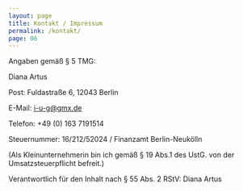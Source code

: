 ```yaml
---
layout: page
title: Kontakt / Impressum
permalink: /kontakt/
page: 06
---
```

Angaben gemäß § 5 TMG:

Diana Artus

Post: Fuldastraße 6, 12043 Berlin

E-Mail: i-u-g@gmx.de

Telefon: +49 (0) 163 7191514

Steuernummer: 16/212/52024 / Finanzamt Berlin-Neukölln

(Als Kleinunternehmerin bin ich gemäß § 19 Abs.1 des UstG. von der Umsatzsteuerpflicht befreit.)

Verantwortlich für den Inhalt nach § 55 Abs. 2 RStV: Diana Artus
